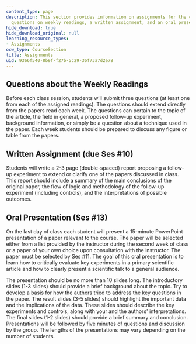 ```yaml
---
content_type: page
description: This section provides information on assignments for the course, including
  questions on weekly readings, a written assignment, and an oral presentation.
hide_download: true
hide_download_original: null
learning_resource_types:
- Assignments
ocw_type: CourseSection
title: Assignments
uid: 9366f540-8b9f-f27b-5c29-36f73a7d2e78
---
```


Questions about the Weekly Readings
-----------------------------------

Before each class session, students will submit three questions (at least one from each of the assigned readings). The questions should extend directly from the papers read each week. The questions can pertain to the topic of the article, the field in general, a proposed follow-up experiment, background information, or simply be a question about a technique used in the paper. Each week students should be prepared to discuss any figure or table from the papers.

Written Assignment (due Ses #10)
--------------------------------

Students will write a 2-3 page (double-spaced) report proposing a follow-up experiment to extend or clarify one of the papers discussed in class. This report should include a summary of the main conclusions of the original paper, the flow of logic and methodology of the follow-up experiment (including controls), and the interpretations of possible outcomes.

Oral Presentation (Ses #13)
---------------------------

On the last day of class each student will present a 15-minute PowerPoint presentation of a paper relevant to the course. The paper will be selected either from a list provided by the instructor during the second week of class or a paper of your own choice upon consultation with the instructor. The paper must be selected by Ses #11. The goal of this oral presentation is to learn how to critically evaluate key experiments in a primary scientific article and how to clearly present a scientific talk to a general audience.

The presentation should be no more than 10 slides long. The introductory slides (1-3 slides) should provide a brief background about the topic. Try to develop a basis for how the authors tried to address the key questions in the paper. The result slides (3-5 slides) should highlight the important data and the implications of the data. These slides should describe the key experiments and controls, along with your and the authors' interpretations. The final slides (1-2 slides) should provide a brief summary and conclusion. Presentations will be followed by five minutes of questions and discussion by the group. The lengths of the presentations may vary depending on the number of students.